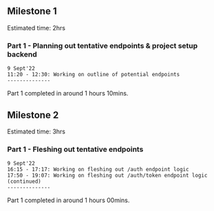 ## Milestone 1

Estimated time: 2hrs

### Part 1 - Planning out tentative endpoints & project setup backend

    9 Sept'22
    11:20 - 12:30: Working on outline of potential endpoints
    --------------

Part 1 completed in around 1 hours 10mins.

## Milestone 2

Estimated time: 3hrs

### Part 1 - Fleshing out tentative endpoints

    9 Sept'22
    16:15 - 17:17: Working on fleshing out /auth endpoint logic
    17:50 - 19:07: Working on fleshing out /auth/token endpoint logic (continued)
    --------------

Part 1 completed in around 1 hours 00mins.
